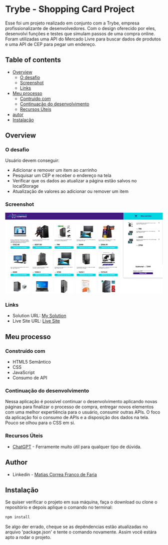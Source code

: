 # Trybe - Shopping Card Project

Esse foi um projeto realizado em conjunto com a Trybe, empresa profissionalizante de desenvolvedores. Com o design oferecido por eles, desenvolvi funções e testes que simulam passos de uma compra online. Foram utilizadas uma API do Mercado Livre para buscar dados de produtos e uma API de CEP para pegar um endereço.

## Table of contents

- [Overview](#overview)
  - [O desafio](#o-desafio)
  - [Screenshot](#screenshot)
  - [Links](#links)
- [Meu processo](#meu-processo)
  - [Contruído com](#contruido-com)
  - [Continuação do desenvolvimento](#continuacao-do-desenvolvimento)
  - [Recursos Úteis](#recursos-úteis)
- [autor](#autor)
- [Instalação](#instalação)

## Overview

### O desafio

Usuário devem conseguir:

- Adicionar e remover um item ao carrinho
- Pesquisar um CEP e receber o endereço na tela
- Verificar que os dados ao atualizar a página estão salvos no localStorage
- Atualização de valores ao adicionar ou remover um item

### Screenshot

![Shopping Cart](./shopping-cart.png)

### Links

- Solution URL: [My Solution](https://github.com/devmatias/shopping-cart-project)
- Live Site URL: [Live Site](shopping-cart-matiasdev.surge.sh)

## Meu processo

### Construído com

- HTML5 Semântico
- CSS 
- JavaScript
- Consumo de API


### Continuação do desenvolvimento

Nessa aplicação é possível continuar o desenvolvimento aplicando novas páginas para finalizar o processo de compra, entregar novos elementos com uma melhor expertiência para o usuário, consumir outras APIs.
O foco da aplicação foi o consumo de APIs e a disposição dos dados na tela. Pouco se olhou para o CSS em si. 

### Recursos Úteis

- [ChatGPT](https://chat.openai.com/chat) - Ferramente muito útil para qualquer tipo de dúvida.

## Author

- Linkedin - [Matias Correa Franco de Faria](https://www.linkedin.com/in/matias-correa-franco-de-faria-602b85171/)

## Instalação

Se quiser verificar o projeto em sua máquina, faça o download ou clone o repositório e depois aplique o comando no terminal:

```bash
npm install
```

Se algo der errado, cheque se as depêndencias estão atualizadas no arquivo 'package.json' e tente o comando novamente.
Assim você estára apto a rodar o projeto.